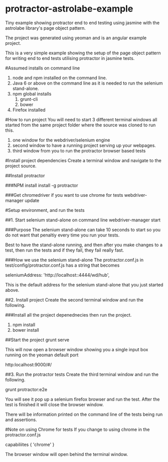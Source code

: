protractor-astrolabe-example
============================

Tiny example showing protractor end to end testing using jasmine with the astrolabe library's page object pattern.

The project was generated using yeoman and is an angular example project.

This is a very simple example showing the setup of the page object pattern for writing end to end tests utilising protractor in jasmine tests.  


#Assumed installs on command line
1. node and npm installed on the command line.
1. Java 6 or above on the command line as it is needed to run the selenium stand-alone.
1. npm global installs
	1. grunt-cli
	1. bower 
1. Firefox installed

#How to run project
You will need to start 3 different terminal windows all started from the same project folder where the source was cloned to run this.

1. one window for the webdriver/selenium engine
1. second window to have a running project serving up your webpages.
1. third window from you to run the protractor browser based tests

#Install project dependencies
Create a terminal window and navigate to the project source.

##Install protractor

###NPM install
install -g protractor

###Get chromedriver if you want to use chrome for tests
webdriver-manager update



#Setup environment, and run the tests

##1. Start selenium stand-alone on command line
webdriver-manager start

###Purpose
The selenium stand-alone can take 10 seconds to start so you do not want that penaltiy every time you run your tests.  

Best to have the stand-alone running, and then after you make changes to a test, then run the tests and if they fail, they fail really fast.

###How we use the selenium stand-alone
The protractor.conf.js in test/config/protractor.conf.js has a string that becomes

seleniumAddress: 'http://localhost::4444/wd/hub',

This is the default address for the selenium stand-alone that you just started above.

 
##2. Install project 
Create the second terminal window and run the following.

###Install all the project depenednecies then run the project.

1. npm install
1. bower install


##Start the project
grunt serve

This will now open a browser window showing you a single input box running on the yeoman default port 

http:localhost:9000/#/


##3. Run the protractor tests
Create the third terminal window and run the following.

grunt protractor:e2e

You will see it pop up a selenium firefox browser and run the test.  After the test is finished it will close the browser window.

There will be information printed on the command line of the tests being run and assertions.


#Note on using Chrome for tests
If you change to using chrome in the protractor.conf.js

capabiliites { 'chrome' }

The browser window will open behind the terminal window.  

